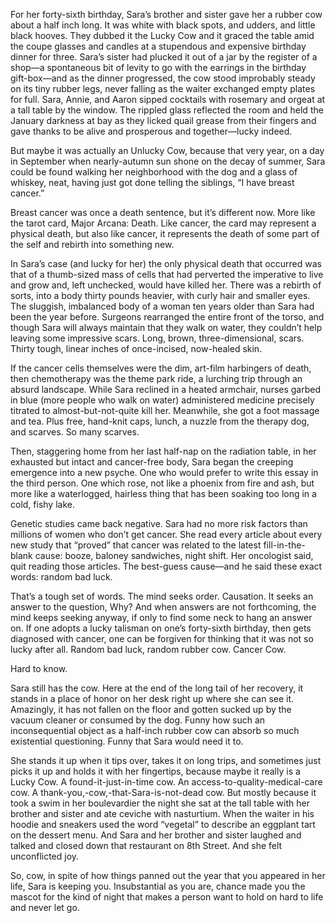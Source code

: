 For her forty-sixth birthday, Sara’s brother and sister gave her a rubber cow about a half inch long. It was white with black spots, and udders, and little black hooves. They dubbed it the Lucky Cow and it graced the table amid the coupe glasses and candles at a stupendous and expensive birthday dinner for three. Sara’s sister had plucked it out of a jar by the register of a shop—a spontaneous bit of levity to go with the earrings in the birthday gift-box—and as the dinner progressed, the cow stood improbably steady on its tiny rubber legs, never falling as the waiter exchanged empty plates for full. Sara, Annie, and Aaron sipped cocktails with rosemary and orgeat at a tall table by the window. The rippled glass reflected the room and held the January darkness at bay as they licked quail grease from their fingers and gave thanks to be alive and prosperous and together—lucky indeed.

But maybe it was actually an Unlucky Cow, because that very year, on a day in September when nearly-autumn sun shone on the decay of summer, Sara could be found walking her neighborhood with the dog and a glass of whiskey, neat, having just got done telling the siblings, “I have breast cancer.”

Breast cancer was once a death sentence, but it’s different now. More like the tarot card, Major Arcana: Death. Like cancer, the card may represent a physical death, but also like cancer, it represents the death of some part of the self and rebirth into something new.

In Sara’s case (and lucky for her) the only physical death that occurred was that of a thumb-sized mass of cells that had perverted the imperative to live and grow and, left unchecked, would have killed her. There was a rebirth of sorts, into a body thirty pounds heavier, with curly hair and smaller eyes. The sluggish, imbalanced body of a woman ten years older than Sara had been the year before. Surgeons rearranged the entire front of the torso, and though Sara will always maintain that they walk on water, they couldn’t help leaving some impressive scars. Long, brown, three-dimensional, scars. Thirty tough, linear inches of once-incised, now-healed skin.

If the cancer cells themselves were the dim, art-film harbingers of death, then chemotherapy was the theme park ride, a lurching trip through an absurd landscape. While Sara reclined in a heated armchair, nurses garbed in blue (more people who walk on water) administered medicine precisely titrated to almost-but-not-quite kill her. Meanwhile, she got a foot massage and tea. Plus free, hand-knit caps, lunch, a nuzzle from the therapy dog, and scarves. So many scarves.

Then, staggering home from her last half-nap on the radiation table, in her exhausted but intact and cancer-free body, Sara began the creeping emergence into a new psyche. One who would prefer to write this essay in the third person. One which rose, not like a phoenix from fire and ash, but more like a waterlogged, hairless thing that has been soaking too long in a cold, fishy lake.

Genetic studies came back negative. Sara had no more risk factors than millions of women who don’t get cancer. She read every article about every new study that “proved” that cancer was related to the latest fill-in-the-blank cause: booze, baloney sandwiches, night shift. Her oncologist said, quit reading those articles. The best-guess cause—and he said these exact words: random bad luck.

That’s a tough set of words. The mind seeks order. Causation. It seeks an answer to the question, Why? And when answers are not forthcoming, the mind keeps seeking anyway, if only to find some neck to hang an answer on. If one adopts a lucky talisman on one’s forty-sixth birthday, then gets diagnosed with cancer, one can be forgiven for thinking that it was not so lucky after all. Random bad luck, random rubber cow. Cancer Cow.

Hard to know.

Sara still has the cow. Here at the end of the long tail of her recovery, it stands in a place of honor on her desk right up where she can see it. Amazingly, it has not fallen on the floor and gotten sucked up by the vacuum cleaner or consumed by the dog. Funny how such an inconsequential object as a half-inch rubber cow can absorb so much existential questioning. Funny that Sara would need it to.

She stands it up when it tips over, takes it on long trips, and sometimes just picks it up and holds it with her fingertips, because maybe it really is a Lucky Cow. A found-it-just-in-time cow. An access-to-quality-medical-care cow. A thank-you,-cow,-that-Sara-is-not-dead cow. But mostly because it took a swim in her boulevardier the night she sat at the tall table with her brother and sister and ate ceviche with nasturtium. When the waiter in his hoodie and sneakers used the word “vegetal” to describe an eggplant tart on the dessert menu. And Sara and her brother and sister laughed and talked and closed down that restaurant on 8th Street. And she felt unconflicted joy.

So, cow, in spite of how things panned out the year that you appeared in her life, Sara is keeping you. Insubstantial as you are, chance made you the mascot for the kind of night that makes a person want to hold on hard to life and never let go.
